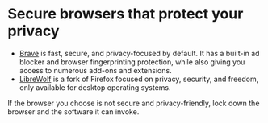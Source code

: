 # Secure browsers that protect your privacy

* [Brave](https://brave.com/) is fast, secure, and privacy-focused by default. It has a built-in ad blocker and browser fingerprinting 
protection, while also giving you access to numerous add-ons and extensions.
* [LibreWolf](https://librewolf.net/) is a fork of Firefox focused on privacy, security, and freedom, only available for desktop operating systems.

If the browser you choose is not secure and privacy-friendly, lock down the browser and the software it can invoke.
 